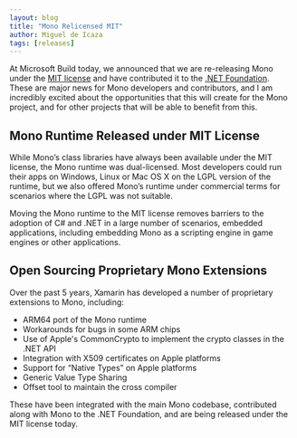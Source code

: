 ```yaml
---
layout: blog
title: "Mono Relicensed MIT"
author: Miguel de Icaza
tags: [releases]
---
```


At Microsoft Build today, we announced that we are re-releasing Mono under the [MIT license](https://opensource.org/licenses/mit-license.html) and have contributed it to the [.NET Foundation](http://www.dotnetfoundation.org/).  These are major news for Mono developers and contributors, and I am incredibly excited about the opportunities that this will create for the Mono project, and for other projects that will be able to benefit from this.  

## Mono Runtime Released under MIT License

While Mono’s class libraries have always been available under the MIT license, the Mono runtime was dual-licensed.  Most developers could run their apps on Windows, Linux or Mac OS X on the LGPL version of the runtime, but we also offered Mono’s runtime under commercial terms for scenarios where the LGPL was not suitable.

Moving the Mono runtime to the MIT license removes barriers to the adoption of C# and .NET in a large number of scenarios, embedded applications, including embedding Mono as a scripting engine in game engines or other applications.

## Open Sourcing Proprietary Mono Extensions

Over the past 5 years, Xamarin has developed a number of proprietary extensions to Mono, including:
 
- ARM64 port of the Mono runtime
- Workarounds for bugs in some ARM chips
- Use of Apple's CommonCrypto to implement the crypto classes in the .NET API
- Integration with X509 certificates on Apple platforms
- Support for “Native Types” on Apple platforms
- Generic Value Type Sharing
- Offset tool to maintain the cross compiler

These have been integrated with the main Mono codebase, contributed along with Mono to the .NET Foundation, and are being released under the MIT license today.
